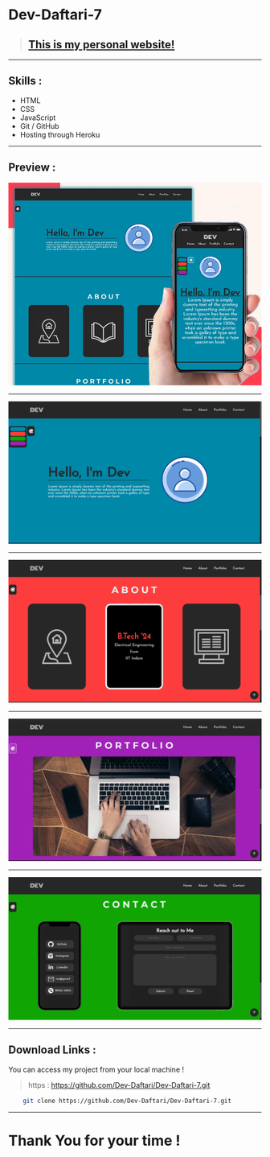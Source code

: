 # Dev-Daftari-7
>## [This is my personal website!](https://dev-daftari-iitisoc.herokuapp.com/)
___
## **Skills** : 
* HTML
* CSS
* JavaScript
* Git / GitHub
* Hosting through Heroku
___
## **Preview** :
![Website](./previews/Dev.jfif)
___
![home](./previews/home.png)
___
![about](./previews/about.png)
___
![portfolio](./previews/portfolio.png)
___
![contact](./previews/contact.png)
___
## **Download Links** : 
You can access my project from your local machine !
>https : https://github.com/Dev-Daftari/Dev-Daftari-7.git

```bash
    git clone https://github.com/Dev-Daftari/Dev-Daftari-7.git
```
___
# Thank You for your time !